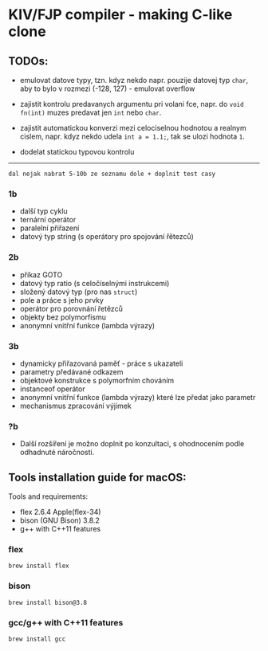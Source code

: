 # KIV/FJP compiler - making C-like clone


## TODOs:

-  emulovat datove typy, tzn. kdyz nekdo napr. pouzije datovej typ `char`, aby to bylo v rozmezi (-128, 127) - emulovat overflow

- zajistit kontrolu predavanych argumentu pri volani fce, napr. do `void fn(int)` muzes predavat jen `int` nebo `char`.

- zajistit automatickou konverzi mezi celociselnou hodnotou a realnym cislem, napr. kdyz nekdo udela `int a = 1.1;`, tak se ulozi hodnota `1`.

- dodelat statickou typovou kontrolu



--- 


	dal nejak nabrat 5-10b ze seznamu dole + doplnit test casy

### 1b
- další typ cyklu
- ternární operátor
- paralelní přiřazení
- datový typ string (s operátory pro spojování řětezců)

### 2b
- příkaz GOTO
- datový typ ratio (s celočíselnými instrukcemi)
- složený datový typ (pro nas `struct`)
- pole a práce s jeho prvky
- operátor pro porovnání řetězců
- objekty bez polymorfismu
- anonymní vnitřní funkce (lambda výrazy)

### 3b
- dynamicky přiřazovaná paměť - práce s ukazateli
- parametry předávané odkazem
- objektové konstrukce s polymorfním chováním
- instanceof operátor
- anonymní vnitřní funkce (lambda výrazy) které lze předat jako parametr
- mechanismus zpracování výjimek
	
### ?b
- Další rozšíření je možno doplnit po konzultaci, s ohodnocením podle odhadnuté náročnosti.



## Tools installation guide for macOS:

Tools and requirements:
- flex 2.6.4 Apple(flex-34)
- bison (GNU Bison) 3.8.2
- g++ with C++11 features

### flex
`brew install flex`

### bison
`brew install bison@3.8 `

### gcc/g++ with C++11 features
`brew install gcc`
